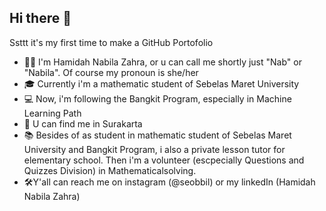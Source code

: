 ## Hi there 👋
Ssttt it's my first time to make a GitHub Portofolio
- 👨‍🏫 I'm Hamidah Nabila Zahra, or u can call me shortly just "Nab" or "Nabila". Of course my pronoun is she/her
- 🎓 Currently i'm a mathematic student of Sebelas Maret University
- 💻 Now, i'm following the Bangkit Program, especially in Machine Learning Path
- 📍 U can find me in Surakarta 
- 📚 Besides of as student in mathematic student of Sebelas Maret University and Bangkit Program, i also a private lesson tutor for elementary school. Then i'm a volunteer (escpecially Questions and Quizzes Division) in Mathematicalsolving.
- 🛠️Y'all can reach me on instagram (@seobbil) or my linkedIn (Hamidah Nabila Zahra) 

